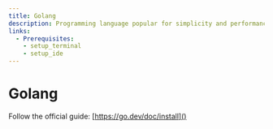 ```yaml
---
title: Golang
description: Programming language popular for simplicity and performance.
links:
  - Prerequisites:
    - setup_terminal
    - setup_ide
---
```


# Golang


Follow the official guide: [https://go.dev/doc/install]()
